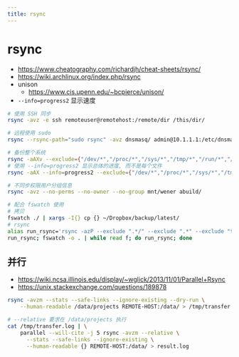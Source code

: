 ```yaml
---
title: rsync
---
```


# rsync

- https://www.cheatography.com/richardjh/cheat-sheets/rsync/
- https://wiki.archlinux.org/index.php/rsync
- unison
  - https://www.cis.upenn.edu/~bcpierce/unison/
- `--info=progress2` 显示速度

```bash
# 使用 SSH 同步
rsync -avz -e ssh remoteuser@remotehost:/remote/dir /this/dir/

# 远程使用 sudo
rsync --rsync-path="sudo rsync" -avz dnsmasq/ admin@10.1.1.1:/etc/dnsmasq/

# 备份整个系统
rsync -aAXv --exclude={"/dev/*","/proc/*","/sys/*","/tmp/*","/run/*","/mnt/*","/media/*","/lost+found"} / /path/to/backup/folder
# 使用 --info=progress2 显示总体的进度, 而不是每个文件
rsync -aAX --info=progress2 --exclude={"/dev/*","/proc/*","/sys/*","/tmp/*","/run/*","/mnt/*","/media/*","/lost+found"} / /path/to/backup/folder

# 不同步权限用户分组信息
rsync -avz --no-perms --no-owner --no-group mnt/wener abuild/

# 配合 fswatch 使用
# 拷贝
fswatch ./ | xargs -I{} cp {} ~/Dropbox/backup/latest/
# rsync
alias run_rsync='rsync -azP --exclude ".*/" --exclude ".*" --exclude "tmp/" ~/Documents/repos/my_repository username@host:~'
run_rsync; fswatch -o . | while read f; do run_rsync; done
```

## 并行

- https://wiki.ncsa.illinois.edu/display/~wglick/2013/11/01/Parallel+Rsync
- https://unix.stackexchange.com/questions/189878

```bash
rsync -avzm --stats --safe-links --ignore-existing --dry-run \
    --human-readable /data/projects REMOTE-HOST:/data/ > /tmp/transfer.log

# --relative 要求在 /data/projects 执行
cat /tmp/transfer.log | \
    parallel --will-cite -j 5 rsync -avzm --relative \
      --stats --safe-links --ignore-existing \
      --human-readable {} REMOTE-HOST:/data/ > result.log
```
